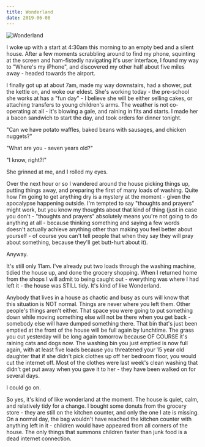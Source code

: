 ```yaml
---
title: Wonderland
date: 2019-06-08
---
```


![Wonderland](https://source.unsplash.com/y7GlIdTUOvo/1600x900)

I woke up with a start at 4:30am this morning to an empty bed and a silent house. After a few moments scrabbling around to find my phone, squinting at the screen and ham-fistedly navigating it's user interface, I found my way to "Where's my iPhone", and discovered my other half about five miles away - headed towards the airport.

I finally got up at about 7am, made my way downstairs, had a shower, put the kettle on, and woke our eldest. She's working today - the pre-school she works at has a "fun day" - I believe she will be either selling cakes, or attaching transfers to young children's arms. The weather is not co-operating at all - it's blowing a gale, and raining in fits and starts. I made her a bacon sandwich to start the day, and took orders for dinner tonight.

"Can we have potato waffles, baked beans with sausages, and chicken nuggets?"

"What are you - seven years old?"

"I know, right?!"

She grinned at me, and I rolled my eyes.

Over the next hour or so I wandered around the house picking things up, putting things away, and preparing the first of many loads of washing. Quite how I'm going to get anything dry is a mystery at the moment - given the apocalypse happening outside. I'm tempted to say "thoughts and prayers" might work, but you know my thoughts about that kind of thing (just in case you don't - "thoughts and prayers" absolutely means you're not going to do anything at all - because thinking something and saying a few words doesn't actually achieve anything other than making you feel better about yourself - of course you can't tell people that when they say they will pray about something, because they'll get butt-hurt about it).

Anyway.

It's still only 11am. I've already put two loads through the washing machine, tidied the house up, and done the grocery shopping. When I returned home from the shops I will admit to being caught out - everything was where I had left it - the house was STILL tidy. It's kind of like Wonderland.

Anybody that lives in a house as chaotic and busy as ours will know that this situation is NOT normal. Things are never where you left them. Other people's things aren't either. That space you were going to put something down while moving something else will not be there when you get back - somebody else will have dumped something there. That bin that's just been emptied at the front of the house will be full again by lunchtime. The grass you cut yesterday will be long again tomorrow because OF COURSE it's raining cats and dogs now. The washing bin you just emptied is now full again, with at least five loads because you threatened your 15 year old daughter that if she didn't pick clothes up off her bedroom floor, you would cut the internet off. Most of the clothes were last week's clean washing that didn't get put away when you gave it to her - they have been walked on for several days.

I could go on.

So yes, it's kind of like wonderland at the moment. The house is quiet, calm, and relatively tidy for a change. I bought some donuts from the grocery store - they are still on the kitchen counter, and only the one I ate is missing. On a normal day, the bag wouldn't have reached the kitchen counter with anything left in it - children would have appeared from all corners of the house. The only things that summons children faster than junk food is a dead internet connection.
